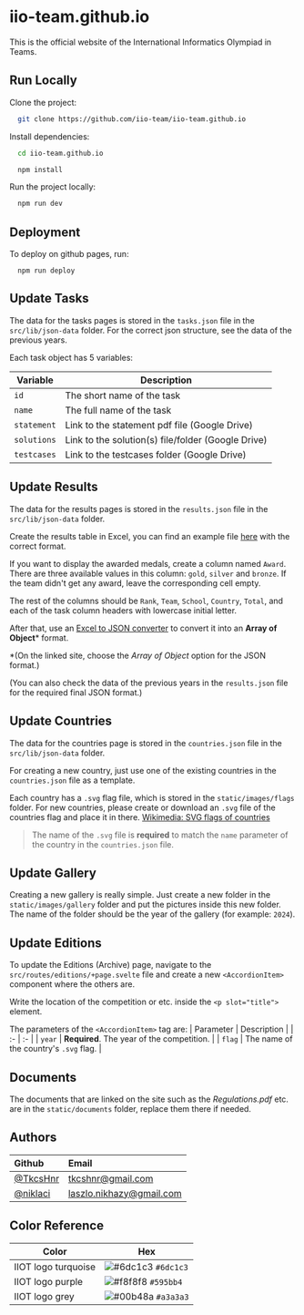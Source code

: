 
# iio-team.github.io

This is the official website of the International Informatics Olympiad in Teams.


## Run Locally

Clone the project:
```bash
  git clone https://github.com/iio-team/iio-team.github.io
```

Install dependencies:
```bash
  cd iio-team.github.io
```
```bash
  npm install
```

Run the project locally:

```bash
  npm run dev
```


## Deployment

To deploy on github pages, run:

```
  npm run deploy
```


## Update Tasks

The data for the tasks pages is stored in the `tasks.json` file in the `src/lib/json-data` folder. For the correct json structure, see the data of the previous years.

Each task object has 5 variables:

| Variable | Description |
| -        |        -    |
| `id`     | The short name of the task |
| `name`   | The full name of the task |
| `statement` | Link to the statement pdf file (Google Drive) |
| `solutions` | Link to the solution(s) file/folder (Google Drive) |
| `testcases` | Link to the testcases folder (Google Drive) |


## Update Results

The data for the results pages is stored in the `results.json` file in the `src/lib/json-data` folder.

Create the results table in Excel, you can find an example file [here](static/excel/results.xlsx) with the correct format. 

If you want to display the awarded medals, create a column named `Award`. There are three available values in this column: `gold`, `silver` and `bronze`. If the team didn't get any award, leave the corresponding cell empty.

The rest of the columns should be `Rank`, `Team`, `School`, `Country`, `Total`, and each of the task column headers with lowercase initial letter.

After that, use an [Excel to JSON converter](https://tableconvert.com/excel-to-json) to convert it into an **Array of Object*** format. 

*(On the linked site, choose the *Array of Object* option for the JSON format.)

(You can also check the data of the previous years in the `results.json` file for the required final JSON format.)


## Update Countries

The data for the countries page is stored in the `countries.json` file in the `src/lib/json-data` folder.

For creating a new country, just use one of the existing countries in the `countries.json` file as a template.

Each country has a `.svg` flag file, which is stored in the `static/images/flags` folder. For new countries, please create or download an `.svg` file of the countries flag and place it in there. [Wikimedia: SVG flags of countries](https://commons.wikimedia.org/wiki/Category:SVG_flags_by_country)

> The name of the `.svg` file is **required** to match the `name` parameter of the country in the `countries.json` file.


## Update Gallery

Creating a new  gallery is really simple. Just create a new folder in the `static/images/gallery` folder and put the pictures inside this new folder. The name of the folder should be the year of the gallery (for example: `2024`).


## Update Editions

To update the Editions (Archive) page, navigate to the `src/routes/editions/+page.svelte` file and create a new `<AccordionItem>` component where the others are.

Write the location of the competition or etc. inside the `<p slot="title">` element.

The parameters of the `<AccordionItem>` tag are:
| Parameter | Description |
| :- | :- |
| `year` |  **Required**. The year of the competition. |
| `flag` |  The name of the country's `.svg` flag. |


## Documents

The documents that are linked on the site such as the *Regulations.pdf* etc. are in the `static/documents` folder, replace them there if needed.


## Authors

| Github | Email |
| :- | :- |
| [@TkcsHnr](https://www.github.com/TkcsHnr) | [tkcshnr@gmail.com](mailto:tkcshnr@gmail.com) |
| [@niklaci](https://www.github.com/niklaci) | [laszlo.nikhazy@gmail.com](mailto:laszlo.nikhazy@gmail.com) |


## Color Reference

| Color             | Hex                                                                |
| ----------------- | ------------------------------------------------------------------ |
| IIOT logo turquoise | ![#6dc1c3](https://placehold.co/15x15/6dc1c3/6dc1c3.png) `#6dc1c3` |
| IIOT logo purple | ![#f8f8f8](https://placehold.co/15x15/595bb4/595bb4.png) `#595bb4` |
| IIOT logo grey | ![#00b48a](https://placehold.co/15x15/a3a3a3/a3a3a3.png) `#a3a3a3` |

